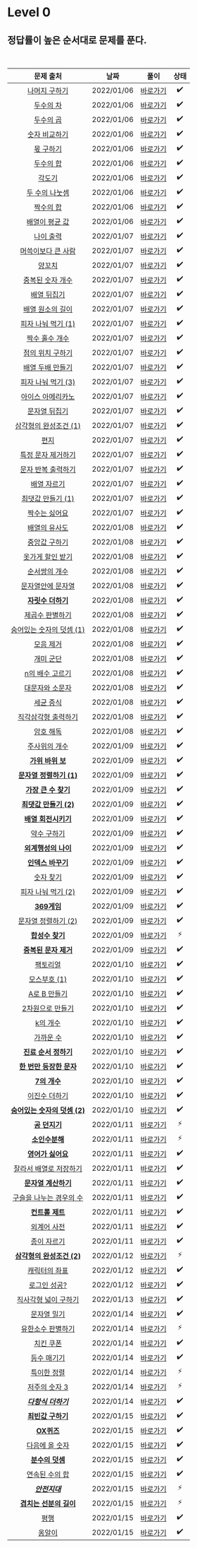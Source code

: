 # Level 0

## 정답률이 높은 순서대로 문제를 푼다.
<br>

|        문제 출처         |      날짜           | 풀이    |  상태    |
| :--: | :--------------------------: | :-------------: | :--------:  |
|    [나머지 구하기](https://school.programmers.co.kr/learn/courses/30/lessons/120810)     | 2022/01/06 | [바로가기](./120810.js) | ✔️ | 
|    [두수의 차](https://school.programmers.co.kr/learn/courses/30/lessons/120803)     | 2022/01/06 | [바로가기](./120803.js) | ✔️ |  
|    [두수의 곱](https://school.programmers.co.kr/learn/courses/30/lessons/120804)     | 2022/01/06 | [바로가기](./120804.js) | ✔️ | 
|   [숫자 비교하기](https://school.programmers.co.kr/learn/courses/30/lessons/120807)    | 2022/01/06 | [바로가기](./120807.js) | ✔️ | 
|    [몫 구하기](https://school.programmers.co.kr/learn/courses/30/lessons/120805)     | 2022/01/06 | [바로가기](./120805.js) | ✔️ | 
|    [두수의 합](https://school.programmers.co.kr/learn/courses/30/lessons/120802)     | 2022/01/06 | [바로가기](./120802.js) | ✔️ | 
|    [각도기](https://school.programmers.co.kr/learn/courses/30/lessons/120829)    | 2022/01/06 | [바로가기](./120829.js) | ✔️ | 
|    [두 수의 나눗셈 ](https://school.programmers.co.kr/learn/courses/30/lessons/120806)    | 2022/01/06 | [바로가기](./120806.js) | ✔️ | 
|   [짝수의 합](https://school.programmers.co.kr/learn/courses/30/lessons/120831)     | 2022/01/06 | [바로가기](./120831.js) | ✔️ | 
|    [배열이 평균 값](https://school.programmers.co.kr/learn/courses/30/lessons/120817)     | 2022/01/06 | [바로가기](./120817.js) | ✔️ | 
|    [나이 출력](https://school.programmers.co.kr/learn/courses/30/lessons/120820)     | 2022/01/07 | [바로가기](./120820.js) | ✔️ | 
|    [머쓱이보다 큰 사람](https://school.programmers.co.kr/learn/courses/30/lessons/120585)     | 2022/01/07 | [바로가기](./120585.js) | ✔️ |  
|    [양꼬치](https://school.programmers.co.kr/learn/courses/30/lessons/120830)     | 2022/01/07 | [바로가기](./120830.js) | ✔️ | 
|   [중복된 숫자 개수](https://school.programmers.co.kr/learn/courses/30/lessons/120583)    | 2022/01/07 | [바로가기](./120583.js) | ✔️ | 
|    [배열 뒤집기](https://school.programmers.co.kr/learn/courses/30/lessons/120821)     | 2022/01/07 | [바로가기](./120821.js) | ✔️ | 
|    [배열 원소의 길이](https://school.programmers.co.kr/learn/courses/30/lessons/120854)     | 2022/01/07 | [바로가기](./120854.js) | ✔️ | 
|    [피자 나눠 먹기 (1)](https://school.programmers.co.kr/learn/courses/30/lessons/120814)    | 2022/01/07 | [바로가기](./120814.js) | ✔️ | 
|    [짝수 홀수 개수](https://school.programmers.co.kr/learn/courses/30/lessons/120824)    | 2022/01/07 | [바로가기](./120824.js) | ✔️ | 
|   [점의 위치 구하기](https://school.programmers.co.kr/learn/courses/30/lessons/120841)     | 2022/01/07 | [바로가기](./120841.js) | ✔️ | 
|    [배열 두배 만들기](https://school.programmers.co.kr/learn/courses/30/lessons/120809)     | 2022/01/07 | [바로가기](./120809.js) | ✔️ | 
|    [피자 나눠 먹기 (3)](https://school.programmers.co.kr/learn/courses/30/lessons/120816)     | 2022/01/07 | [바로가기](./120816.js) | ✔️ | 
|    [아이스 아메리카노](https://school.programmers.co.kr/learn/courses/30/lessons/120819)     | 2022/01/07 | [바로가기](./120819.js) | ✔️ |  
|    [문자열 뒤집기](https://school.programmers.co.kr/learn/courses/30/lessons/120822)     | 2022/01/07 | [바로가기](./120822.js) | ✔️ | 
|   [삼각형의 완성조건 (1)](https://school.programmers.co.kr/learn/courses/30/lessons/120889)    | 2022/01/07 | [바로가기](./120889.js) | ✔️ | 
|    [편지](https://school.programmers.co.kr/learn/courses/30/lessons/120898)     | 2022/01/07 | [바로가기](./120898.js) | ✔️ | 
|    [특정 문자 제거하기](https://school.programmers.co.kr/learn/courses/30/lessons/120826)     | 2022/01/07 | [바로가기](./120826.js) | ✔️ | 
|    [문자 반복 출력하기](https://school.programmers.co.kr/learn/courses/30/lessons/120825)    | 2022/01/07 | [바로가기](./120825.js) | ✔️ | 
|    [배열 자르기](https://school.programmers.co.kr/learn/courses/30/lessons/120833)    | 2022/01/07 | [바로가기](./120833.js) | ✔️ | 
|   [최댓값 만들기 (1)](https://school.programmers.co.kr/learn/courses/30/lessons/120847)     | 2022/01/07 | [바로가기](./120847.js) | ✔️ | 
|    [짝수는 싫어요](https://school.programmers.co.kr/learn/courses/30/lessons/120813)     | 2022/01/07 | [바로가기](./120813.js) | ✔️ | 
|    [배열의 유사도](https://school.programmers.co.kr/learn/courses/30/lessons/120903)     | 2022/01/08 | [바로가기](./120903.js) | ✔️ 
|    [중앙값 구하기](https://school.programmers.co.kr/learn/courses/30/lessons/120811)     | 2022/01/08 | [바로가기](./120811.js) | ✔️ |  
|    [옷가게 할인 받기](https://school.programmers.co.kr/learn/courses/30/lessons/120818)     | 2022/01/08 | [바로가기](./120818.js) | ✔️ | 
|   [순서쌍의 개수](https://school.programmers.co.kr/learn/courses/30/lessons/120836)    | 2022/01/08 | [바로가기](./120836.js) | ✔️ | 
|    [문자열안에 문자열](https://school.programmers.co.kr/learn/courses/30/lessons/120908)     | 2022/01/08 | [바로가기](./120908.js) | ✔️ | 
|    [**자릿수 더하기**](https://school.programmers.co.kr/learn/courses/30/lessons/120906)     | 2022/01/08 | [바로가기](./120906.js) | ✔️ | 
|    [제곱수 판별하기](https://school.programmers.co.kr/learn/courses/30/lessons/120909)    | 2022/01/08 | [바로가기](./120909.js) | ✔️ | 
|    [숨어있는 숫자의 덧셈 (1)](https://school.programmers.co.kr/learn/courses/30/lessons/120851)    | 2022/01/08 | [바로가기](./120851.js) | ✔️ | 
|   [모음 제거](https://school.programmers.co.kr/learn/courses/30/lessons/120849)     | 2022/01/08 | [바로가기](./120849.js) | ✔️ | 
|    [개미 군단](https://school.programmers.co.kr/learn/courses/30/lessons/120837)     | 2022/01/08 | [바로가기](./120837.js) | ✔️ |
|    [n의 배수 고르기](https://school.programmers.co.kr/learn/courses/30/lessons/120905)     | 2022/01/08 | [바로가기](./120905.js) | ✔️ | 
|    [대문자와 소문자](https://school.programmers.co.kr/learn/courses/30/lessons/120893)     | 2022/01/08 | [바로가기](./120893.js) | ✔️ | 
|    [세균 증식](https://school.programmers.co.kr/learn/courses/30/lessons/120910)     | 2022/01/08 | [바로가기](./120910.js) | ✔️ | 
|    [직각삼각형 출력하기](https://school.programmers.co.kr/learn/courses/30/lessons/120823)     | 2022/01/08 | [바로가기](./120823.js) | ✔️ | 
|    [암호 해독](https://school.programmers.co.kr/learn/courses/30/lessons/120892)     | 2022/01/08 | [바로가기](./120892.js) | ✔️ |
|    [주사위의 개수](https://school.programmers.co.kr/learn/courses/30/lessons/120845)     | 2022/01/09 | [바로가기](./120845.js) | ✔️ |  
|    [**가위 바위 보**](https://school.programmers.co.kr/learn/courses/30/lessons/120839)     | 2022/01/09 | [바로가기](./120839.js) | ✔️ | 
|    [**문자열 정렬하기 (1)**](https://school.programmers.co.kr/learn/courses/30/lessons/120850)     | 2022/01/09 | [바로가기](./120850.js) | ✔️ | 
|    [**가장 큰 수 찾기**](https://school.programmers.co.kr/learn/courses/30/lessons/120899)     | 2022/01/09 | [바로가기](./120899.js) | ✔️ | 
|    [**최댓값 만들기 (2)**](https://school.programmers.co.kr/learn/courses/30/lessons/120862)     | 2022/01/09 | [바로가기](./120862.js) | ✔️ | 
|    [**배열 회전시키기**](https://school.programmers.co.kr/learn/courses/30/lessons/120844)     | 2022/01/09 | [바로가기](./120844.js) | ✔️ | 
|    [약수 구하기](https://school.programmers.co.kr/learn/courses/30/lessons/120897)     | 2022/01/09 | [바로가기](./120897.js) | ✔️ | 
|    [**외계행성의 나이**](https://school.programmers.co.kr/learn/courses/30/lessons/120834)     | 2022/01/09 | [바로가기](./120834.js) | ✔️ | 
|    [**인덱스 바꾸기**](https://school.programmers.co.kr/learn/courses/30/lessons/120895)     | 2022/01/09 | [바로가기](./120895.js) | ✔️ | 
|    [숫자 찾기](https://school.programmers.co.kr/learn/courses/30/lessons/120904)     | 2022/01/09 | [바로가기](./120904.js) | ✔️ | 
|    [피자 나눠 먹기 (2)](https://school.programmers.co.kr/learn/courses/30/lessons/120815)     | 2022/01/09 | [바로가기](./120815.js) | ✔️ | 
|    [**369게임**](https://school.programmers.co.kr/learn/courses/30/lessons/120891)     | 2022/01/09 | [바로가기](./120891.js) | ✔️ | 
|    [문자열 정렬하기 (2)](https://school.programmers.co.kr/learn/courses/30/lessons/120911)     | 2022/01/09 | [바로가기](./120911.js) | ✔️ | 
|    [**합성수 찾기**](https://school.programmers.co.kr/learn/courses/30/lessons/120846)     | 2022/01/09 | [바로가기](./120846.js) | ⚡ | 
|    [**중복된 문자 제거**](https://school.programmers.co.kr/learn/courses/30/lessons/120888)     | 2022/01/09 | [바로가기](./120888.js) | ✔️ | 
|    [팩토리얼](https://school.programmers.co.kr/learn/courses/30/lessons/120848)     | 2022/01/10 | [바로가기](./120848.js) | ✔️ | 
|    [모스부호 (1)](https://school.programmers.co.kr/learn/courses/30/lessons/120838)     | 2022/01/10 | [바로가기](./120838.js) | ✔️ |
|    [A로 B 만들기](https://school.programmers.co.kr/learn/courses/30/lessons/120886)     | 2022/01/10 | [바로가기](./120886.js) | ✔️ | 
|    [2차원으로 만들기](https://school.programmers.co.kr/learn/courses/30/lessons/120842)     | 2022/01/10 | [바로가기](./120842.js) | ✔️ | 
|    [k의 개수](https://school.programmers.co.kr/learn/courses/30/lessons/120887)     | 2022/01/10 | [바로가기](./120887.js) | ✔️ | 
|    [가까운 수](https://school.programmers.co.kr/learn/courses/30/lessons/120890)     | 2022/01/10 | [바로가기](./120890.js) | ✔️ | 
|    [**진료 순서 정하기**](https://school.programmers.co.kr/learn/courses/30/lessons/120835)     | 2022/01/10 | [바로가기](./120835.js) | ✔️ | 
|    [**한 번만 등장한 문자**](https://school.programmers.co.kr/learn/courses/30/lessons/120896)     | 2022/01/10 | [바로가기](./120896.js) | ✔️ | 
|    [**7의 개수**](https://school.programmers.co.kr/learn/courses/30/lessons/120912)     | 2022/01/10 | [바로가기](./120912.js) | ✔️ | 
|    [이진수 더하기](https://school.programmers.co.kr/learn/courses/30/lessons/120885)     | 2022/01/10 | [바로가기](./120885.js) | ✔️ | 
|    [**숨어있는 숫자의 덧셈 (2)**](https://school.programmers.co.kr/learn/courses/30/lessons/120864)     | 2022/01/10 | [바로가기](./120864.js) | ✔️ | 
|    [**공 던지기**](https://school.programmers.co.kr/learn/courses/30/lessons/120843)     | 2022/01/11 | [바로가기](./120843.js) | ⚡ | 
|    [**소인수분해**](https://school.programmers.co.kr/learn/courses/30/lessons/120852)     | 2022/01/11 | [바로가기](./120852.js) | ⚡ | 
|    [**영어가 싫어요**](https://school.programmers.co.kr/learn/courses/30/lessons/120894)     | 2022/01/11 | [바로가기](./120894.js) | ✔️ | 
|    [잘라서 배열로 저장하기](https://school.programmers.co.kr/learn/courses/30/lessons/120913)     | 2022/01/11 | [바로가기](./120913.js) | ✔️ | 
|    [**문자열 계산하기**](https://school.programmers.co.kr/learn/courses/30/lessons/120902)     | 2022/01/11 | [바로가기](./120902.js) | ✔️ | 
|    [구슬을 나누는 경우의 수](https://school.programmers.co.kr/learn/courses/30/lessons/120840)     | 2022/01/11 | [바로가기](./120840.js) | ✔️ | **
|    [**컨트롤 제트**](https://school.programmers.co.kr/learn/courses/30/lessons/120853)     | 2022/01/11 | [바로가기](./120853.js) | ✔️ | 
|    [외계어 사전](https://school.programmers.co.kr/learn/courses/30/lessons/120869)     | 2022/01/11 | [바로가기](./120869.js) | ✔️ | 
|    [종이 자르기](https://school.programmers.co.kr/learn/courses/30/lessons/120922)     | 2022/01/11 | [바로가기](./120922.js) | ✔️ |
|    [**삼각형의 완성조건 (2)**](https://school.programmers.co.kr/learn/courses/30/lessons/120868)     | 2022/01/12 | [바로가기](./120868.js) | ⚡ |
|    [캐릭터의 좌표](https://school.programmers.co.kr/learn/courses/30/lessons/120861)     | 2022/01/12 | [바로가기](./120861.js) | ✔️ |
|    [로그인 성공?](https://school.programmers.co.kr/learn/courses/30/lessons/120883)     | 2022/01/12 | [바로가기](./120883.js) | ✔️ |
|    [직사각형 넓이 구하기](https://school.programmers.co.kr/learn/courses/30/lessons/120860)     | 2022/01/13 | [바로가기](./120860.js) | ✔️ |
|    [문자열 밀기](https://school.programmers.co.kr/learn/courses/30/lessons/120921)     | 2022/01/14 | [바로가기](./120921.js) | ✔️ |
|    [유한소수 판별하기](https://school.programmers.co.kr/learn/courses/30/lessons/120878)     | 2022/01/14 | [바로가기](./120878.js) | ⚡ |
|    [치킨 쿠폰](https://school.programmers.co.kr/learn/courses/30/lessons/120884)     | 2022/01/14 | [바로가기](./120884.js) | ✔️ |
|    [등수 매기기](https://school.programmers.co.kr/learn/courses/30/lessons/120882)     | 2022/01/14 | [바로가기](./120882.js) | ✔️ |
|    [특이한 정렬](https://school.programmers.co.kr/learn/courses/30/lessons/120880)     | 2022/01/14 | [바로가기](./120880.js) | ⚡ |
|    [저주의 숫자 3](https://school.programmers.co.kr/learn/courses/30/lessons/120871)     | 2022/01/14 | [바로가기](./120871.js) | ⚡ |
|    [***다항식 더하기***](https://school.programmers.co.kr/learn/courses/30/lessons/120863)     | 2022/01/14 | [바로가기](./120863.js) | ✔️ |
|    [**최빈값 구하기**](https://school.programmers.co.kr/learn/courses/30/lessons/120812)     | 2022/01/15 | [바로가기](./120812.js) | ✔️ |
|    [**OX퀴즈**](https://school.programmers.co.kr/learn/courses/30/lessons/120907)     | 2022/01/15 | [바로가기](./120907.js) | ✔️ |
|    [다음에 올 숫자](https://school.programmers.co.kr/learn/courses/30/lessons/120924)     | 2022/01/15 | [바로가기](./120924.js) | ✔️ |
|    [**분수의 덧셈**](https://school.programmers.co.kr/learn/courses/30/lessons/120808)     | 2022/01/15 | [바로가기](./120808.js) | ✔️ |
|    [연속된 수의 합](https://school.programmers.co.kr/learn/courses/30/lessons/120923)     | 2022/01/15 | [바로가기](./120923.js) | ✔️ |
|    [***안전지대***](https://school.programmers.co.kr/learn/courses/30/lessons/120866)     | 2022/01/15 | [바로가기](./120866.js) | ⚡ |
|    [**겹치는 선분의 길이**](https://school.programmers.co.kr/learn/courses/30/lessons/120876)     | 2022/01/15 | [바로가기](./120876.js) | ⚡ |
|    [평행](https://school.programmers.co.kr/learn/courses/30/lessons/120875)     | 2022/01/15 | [바로가기](./120875.js) | ✔️ |
|    [옹알이](https://school.programmers.co.kr/learn/courses/30/lessons/120956)     | 2022/01/15 | [바로가기](./120956.js) | ✔️ |


